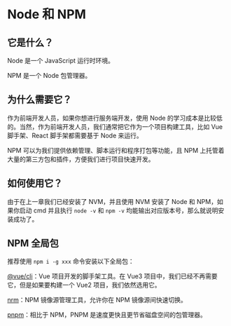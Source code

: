 # Node 和 NPM

## 它是什么？

Node 是一个 JavaScript 运行时环境。

NPM 是一个 Node 包管理器。

## 为什么需要它？

作为前端开发人员，如果你想进行服务端开发，使用 Node 的学习成本是比较低的。当然，作为前端开发人员，我们通常把它作为一个项目构建工具，比如 Vue 脚手架、React 脚手架都需要基于 Node 来运行。

NPM 可以为我们提供依赖管理、脚本运行和程序打包等功能，且 NPM 上托管着大量的第三方包和插件，方便我们进行项目快速开发。

## 如何使用它？

由于在上一章我们已经安装了 NVM，并且使用 NVM 安装了 Node 和 NPM，如果你启动 cmd 并且执行 `node -v` 和 `npm -v` 均能输出对应版本号，那么就说明安装成功了。

## NPM 全局包

推荐使用 `npm i -g xxx` 命令安装以下全局包：

[@vue/cli](https://cli.vuejs.org/zh/)：Vue 项目开发的脚手架工具。在 Vue3 项目中，我们已经不再需要它，但是如果要构建一个 Vue2 项目，我们依然选用它。

[nrm](https://www.npmjs.com/package/nrm)：NPM 镜像源管理工具，允许你在 NPM 镜像源间快速切换。

[pnpm](https://pnpm.io/zh/installation)：相比于 NPM，PNPM 是速度更快且更节省磁盘空间的包管理器。
